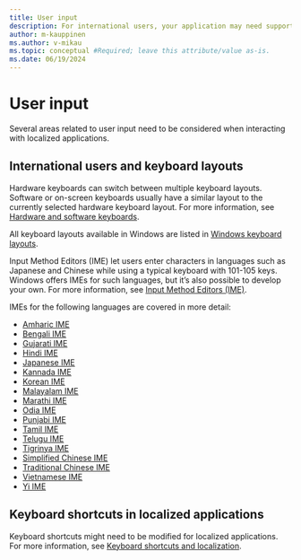 ```yaml
---
title: User input
description: For international users, your application may need support for different keyboard layouts and Input Method Editors (IME)
author: m-kauppinen
ms.author: v-mikau
ms.topic: conceptual #Required; leave this attribute/value as-is.
ms.date: 06/19/2024
---
```


# User input

Several areas related to user input need to be considered when interacting with localized applications.

## International users and keyboard layouts

Hardware keyboards can switch between multiple keyboard layouts. Software or on-screen keyboards usually have a similar layout to the currently selected hardware keyboard layout. For more information, see [Hardware and software keyboards](keyboards.md).

All keyboard layouts available in Windows are listed in [Windows keyboard layouts](../windows-keyboard-layouts.md).

Input Method Editors (IME) let users enter characters in languages such as Japanese and Chinese while using a typical keyboard with 101-105 keys. Windows offers IMEs for such languages, but it’s also possible to develop your own. For more information, see [Input Method Editors (IME)](input-method-editors.md).

IMEs for the following languages are covered in more detail:

- [Amharic IME](amharic-ime.md)
- [Bengali IME](bengali-ime.md)
- [Gujarati IME](gujarati-ime.md)
- [Hindi IME](hindi-ime.md)
- [Japanese IME](japanese-ime.md)
- [Kannada IME](kannada-ime.md)
- [Korean IME](korean-ime.md)
- [Malayalam IME](malayalam-ime.md)
- [Marathi IME](marathi-ime.md)
- [Odia IME](odia-ime.md)
- [Punjabi IME](punjabi-ime.md)
- [Tamil IME](tamil-ime.md)
- [Telugu IME](telugu-ime.md)
- [Tigrinya IME](tigrinya-ime.md)
- [Simplified Chinese IME](simplified-chinese-ime.md)
- [Traditional Chinese IME](traditional-chinese-ime.md)
- [Vietnamese IME](vietnamese-ime.md)
- [Yi IME](yi-ime.md)

## Keyboard shortcuts in localized applications

Keyboard shortcuts might need to be modified for localized applications. For more information, see [Keyboard shortcuts and localization](hotkeys-accelerators.md).
